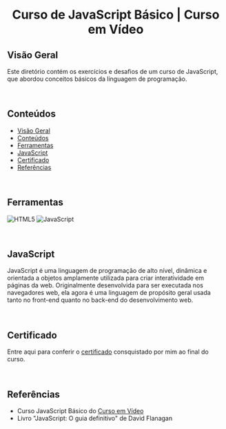 <h1 align="center">Curso de JavaScript Básico | Curso em Vídeo</h1>

## Visão Geral

Este diretório contém os exercícios e desafios de um curso de JavaScript, que abordou conceitos básicos da linguagem de programação.

<br>

## Conteúdos
- [Visão Geral](#visão-geral)
- [Conteúdos](#conteúdos)
- [Ferramentas](#ferramentas)
- [JavaScript](#javascript)
- [Certificado](#certificado)
- [Referências](#referências)
 
<br>

## Ferramentas
![HTML5](https://img.shields.io/badge/html5-%23E34F26.svg?style=for-the-badge&logo=html5&logoColor=white)
![JavaScript](https://img.shields.io/badge/javascript-%23323330.svg?style=for-the-badge&logo=javascript&logoColor=%23F7DF1E)

<br>


## JavaScript
JavaScript é uma linguagem de programação de alto nível, dinâmica e orientada a objetos amplamente utilizada para criar interatividade em páginas da web. Originalmente desenvolvida para ser executada nos navegadores web, ela agora é uma linguagem de propósito geral usada tanto no front-end quanto no back-end do desenvolvimento web.

<br>

## Certificado

Entre aqui para conferir o [certificado](https://www.linkedin.com/in/analuisarodriguesouza/details/certifications/) consquistado por mim ao final do curso.

<br>

## Referências

- Curso JavaScript Básico do [Curso em Vídeo](https://www.cursoemvideo.com/)
- Livro "JavaScript: O guia definitivo" de David Flanagan


